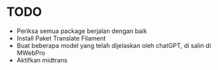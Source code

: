 # TODO

- Periksa semua package berjalan dengan baik
- Install Paket Translate Filament
- Buat beberapa model yang telah dijelaskan oleh chatGPT, di salin di MWebPro
- Aktifkan midtrans